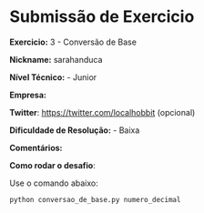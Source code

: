 # Submissão de Exercicio

**Exercicio:** 3 - Conversão de Base

**Nickname:** sarahanduca

**Nível Técnico:** - Junior

**Empresa:**

**Twitter**: https://twitter.com/localhobbit (opcional)

**Dificuldade de Resolução:** - Baixa

**Comentários:**

**Como rodar o desafio**:

Use o comando abaixo:

```bash
python conversao_de_base.py numero_decimal
```
